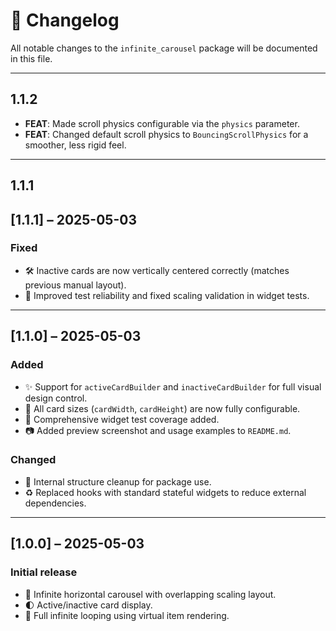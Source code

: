 # 📓 Changelog

All notable changes to the `infinite_carousel` package will be documented in this file.

---

## 1.1.2

- **FEAT**: Made scroll physics configurable via the `physics` parameter.
- **FEAT**: Changed default scroll physics to `BouncingScrollPhysics` for a smoother, less rigid feel.

---

## 1.1.1

## [1.1.1] – 2025-05-03
### Fixed
- 🛠 Inactive cards are now vertically centered correctly (matches previous manual layout).
- 🧪 Improved test reliability and fixed scaling validation in widget tests.

---

## [1.1.0] – 2025-05-03
### Added
- ✨ Support for `activeCardBuilder` and `inactiveCardBuilder` for full visual design control.
- 📐 All card sizes (`cardWidth`, `cardHeight`) are now fully configurable.
- 🧪 Comprehensive widget test coverage added.
- 📷 Added preview screenshot and usage examples to `README.md`.

### Changed
- 🧼 Internal structure cleanup for package use.
- ♻️ Replaced hooks with standard stateful widgets to reduce external dependencies.

---

## [1.0.0] – 2025-05-03
### Initial release
- 🎉 Infinite horizontal carousel with overlapping scaling layout.
- 🌓 Active/inactive card display.
- 🔁 Full infinite looping using virtual item rendering.